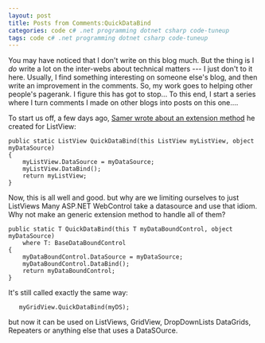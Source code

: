 ```yaml
---
layout: post
title: Posts from Comments:QuickDataBind
categories: code c# .net programming dotnet csharp code-tuneup
tags: code c# .net programming dotnet csharp code-tuneup
---
```


You may have noticed that I don't write on this blog much.  But the thing is I *do* write a lot on the inter-webs about technical matters --- I just don't to it here.  Usually, I find something interesting on someone else's blog, and then write an improvement in the comments.  So, my work goes to helping other people's pagerank.  I figure this has got to stop... To this end, I start a series where I turn comments I made on other blogs into posts on this one....
  
To start us off, a few days ago, [Samer wrote about an extension method](http://geekswithblogs.net/samerpaul/archive/2009/07/22/listview-extension-i-thought-irsquod-sharehellip.aspx) he created for ListView: 

	public static ListView QuickDataBind(this ListView myListView, object myDataSource)
    {
        myListView.DataSource = myDataSource;
        myListView.DataBind();
        return myListView;
    }

Now, this is all well and good.  but why are we limiting ourselves to just ListViews   Many ASP.NET WebControl take a datasource and use that idiom.  Why not make an generic extension method to handle all of them?


	public static T QuickDataBind(this T myDataBoundControl, object myDataSource) 
        where T: BaseDataBoundControl
	{
        myDataBoundControl.DataSource = myDataSource;
        myDataBoundControl.DataBind();
        return myDataBoundControl;
	}
	
It's still called exactly the same way: 

       myGridView.QuickDataBind(myDS);
	   
but now it can be used on ListViews, GridView, DropDownLists DataGrids, Repeaters or anything else that uses a DataSOurce. 

